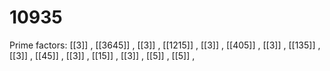 # 10935

Prime factors: [[3]] , [[3645]] , [[3]] , [[1215]] , [[3]] , [[405]] , [[3]] , [[135]] , [[3]] , [[45]] , [[3]] , [[15]] , [[3]] , [[5]] , [[5]] , 